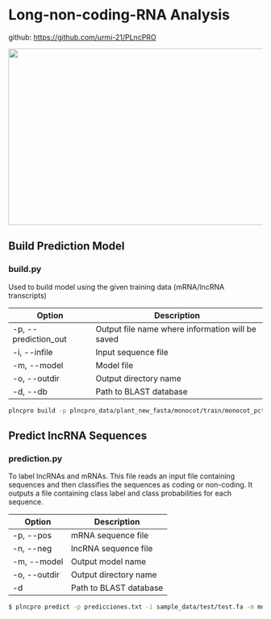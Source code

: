 # Long-non-coding-RNA Analysis

github: https://github.com/urmi-21/PLncPRO

<img src="https://lmg-labmanager.s3.amazonaws.com/assets/articleNo/24747/aImg/45875/12-31-20-dna.jpg" width="1000" height="350">

## Build Prediction Model
### build.py <br>
Used to build model using the given training data
(mRNA/lncRNA transcripts)


| Option            | Description                                  |
|-------------------|----------------------------------------------|
| -p, --prediction_out | Output file name where information will be saved |
| -i, --infile       | Input sequence file                          |
| -m, --model        | Model file                                   |
| -o, --outdir       | Output directory name                        |
| -d, --db           | Path to BLAST database                       |

```bash
plncpro build -p plncpro_data/plant_new_fasta/monocot/train/monocot_pct_train.fa -n plncpro_data/plant_new_fasta/monocot/train/monocot_lnct_train.fa  -m monocot.mode -o monocot_model -d uniprot/uniprotdb 
```

## Predict lncRNA Sequences
### prediction.py <br>
To label lncRNAs and mRNAs. This file reads an input
file containing sequences and then classifies the sequences as coding or
non-coding. It outputs a file containing class label and class probabilities for each
sequence.

| Option            | Description                                  |
|-------------------|----------------------------------------------|
| -p, --pos         | mRNA sequence file                           |
| -n, --neg         | lncRNA sequence file                         |
| -m, --model       | Output model name                            |
| -o, --outdir      | Output directory name                        |
| -d                | Path to BLAST database                       |

```bash
$ plncpro predict -p predicciones.txt -i sample_data/test/test.fa -m monocot_model/monocot.model -v -r -o PLncPRO -d uniprot/uniprotdb 
```






